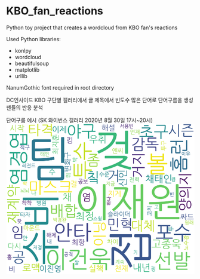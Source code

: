 # KBO_fan_reactions
Python toy project that creates a wordcloud from KBO fan's reactions

Used Python libraries:
- konlpy
- wordcloud
- beautifulsoup
- matplotlib
- urllib

NanumGothic font required in root directory

DC인사이드 KBO 구단별 갤러리에서 글 제목에서 빈도수 많은 단어로 단어구름을 생성 팬들의 반응 분석

단어구름 예시 (SK 와이번스 갤러리 2020년 8월 30일 17시~20시)
![SK_Wyverns](https://github.com/hchoaf/KBO_fan_reactions/blob/master/2020-08-30_skwyverns.png?raw=true)
